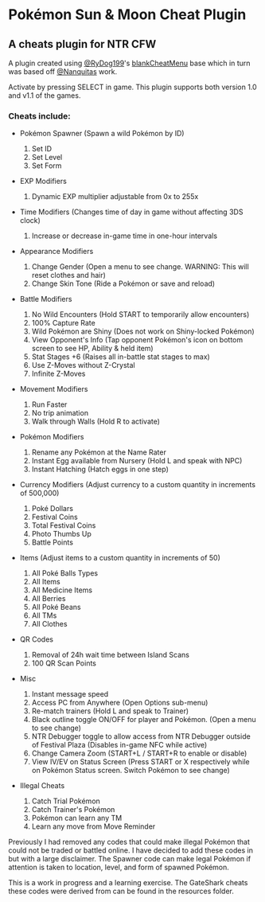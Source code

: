 # Pokémon Sun & Moon Cheat Plugin
## A cheats plugin for NTR CFW

A plugin created using [@RyDog199](https://github.com/RyDog199/)'s [blankCheatMenu](https://github.com/RyDog199/blankCheatMenu) base which in turn was based off [@Nanquitas](https://github.com/Nanquitas/) work.

Activate by pressing SELECT in game. This plugin supports both version 1.0 and v1.1 of the games.

### Cheats include:

- Pokémon Spawner (Spawn a wild Pokémon by ID)
  1. Set ID
  2. Set Level
  3. Set Form

- EXP Modifiers
  1. Dynamic EXP multiplier adjustable from 0x to 255x

- Time Modifiers (Changes time of day in game without affecting 3DS clock)
  1. Increase or decrease in-game time in one-hour intervals

- Appearance Modifiers
  1. Change Gender (Open a menu to see change. WARNING: This will reset clothes and hair)
  2. Change Skin Tone (Ride a Pokémon or save and reload)

- Battle Modifiers
  1. No Wild Encounters (Hold START to temporarily allow encounters)
  2. 100% Capture Rate
  3. Wild Pokémon are Shiny (Does not work on Shiny-locked Pokémon)
  4. View Opponent's Info (Tap opponent Pokémon's icon on bottom screen to see HP, Ability & held item)
  5. Stat Stages +6 (Raises all in-battle stat stages to max)
  6. Use Z-Moves without Z-Crystal
  7. Infinite Z-Moves

- Movement Modifiers
  1. Run Faster
  2. No trip animation
  3. Walk through Walls (Hold R to activate)

- Pokémon Modifiers
  1. Rename any Pokémon at the Name Rater
  2. Instant Egg available from Nursery (Hold L and speak with NPC)
  3. Instant Hatching (Hatch eggs in one step)

- Currency Modifiers (Adjust currency to a custom quantity in increments of 500,000)
  1. Poké Dollars
  2. Festival Coins
  3. Total Festival Coins
  4. Photo Thumbs Up
  5. Battle Points

- Items (Adjust items to a custom quantity in increments of 50)
  1. All Poké Balls Types
  2. All Items
  3. All Medicine Items
  4. All Berries
  5. All Poké Beans
  6. All TMs
  7. All Clothes

- QR Codes
  1. Removal of 24h wait time between Island Scans
  2. 100 QR Scan Points

- Misc
  1. Instant message speed
  2. Access PC from Anywhere (Open Options sub-menu)
  3. Re-match trainers (Hold L and speak to Trainer)
  4. Black outline toggle ON/OFF for player and Pokémon. (Open a menu to see change)
  5. NTR Debugger toggle to allow access from NTR Debugger outside of Festival Plaza (Disables in-game NFC while active)
  6. Change Camera Zoom (START+L / START+R to enable or disable)
  7. View IV/EV on Status Screen (Press START or X respectively while on Pokémon Status screen. Switch Pokémon to see change)

- Illegal Cheats
  1. Catch Trial Pokémon
  2. Catch Trainer's Pokémon
  3. Pokémon can learn any TM
  4. Learn any move from Move Reminder

Previously I had removed any codes that could make illegal Pokémon that could not be traded or battled online. I have decided to add these codes in but with a large disclaimer. The Spawner code can make legal Pokémon if attention is taken to location, level, and form of spawned Pokémon.

This is a work in progress and a learning exercise. The GateShark cheats these codes were derived from can be found in the resources folder.
